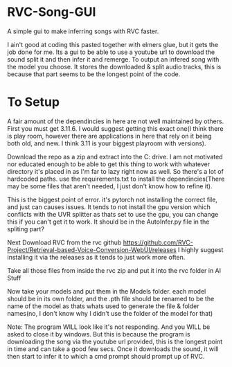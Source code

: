 # RVC-Song-GUI
A simple gui to make inferring songs with RVC faster.

I ain't good at coding this pasted together with elmers glue, but it gets the job done for me. Its a gui to be able to use a youtube url to download the sound split it and then infer it and remerge. To output an infered song with the model you choose. It stores the downloaded & split audio tracks, this is because that part seems to be the longest point of the code. 


# To Setup
A fair amount of the dependincies in here are not well maintained by others. First you must get 3.11.6. I would suggest getting this exact one(I think there is play room, however there are applications in here that rely on it being both old, and new. I think 3.11 is your biggest playroom with versions). 

Download the repo as a zip and extract into the C: drive. I am not motivated nor educated enough to be able to get this thing to work with whatever directory it's placed in as I'm far to lazy right now as well. So there's a lot of hardcoded paths.
use the requirements.txt to install the dependincies(There may be some files that aren't needed, I just don't know how to refine it).

This is the biggest point of error. it's pytorch not installing the correct file, and just can causes issues. It tends to not install the gpu version which conflicts with the UVR splitter as thats set to use the gpu, you can change this if you can't get it to work. It should be in the AutoInfer.py file in the spliting part?

Next Download RVC from the rvc github https://github.com/RVC-Project/Retrieval-based-Voice-Conversion-WebUI/releases I highly suggest installing it via the releases as it tends to just work more often. 

Take all those files from inside the rvc zip and put it into the rvc folder in AI Stuff

Now take your models and put them in the Models folder. each model should be in its own folder, and the .pth file should be renamed to be the name of the model as thats whats used to generate the file & folder names(no, I don't know why I didn't use the folder of the model for that)

Note: The program WILL look like it's not responding. And you WILL be asked to close it by windows. But this is because the program is downloading the song via the youtube url provided, this is the longest point in time and can take a good few secs. Once it downloads the sound, it will then start to infer it to which a cmd prompt should prompt up of RVC.
